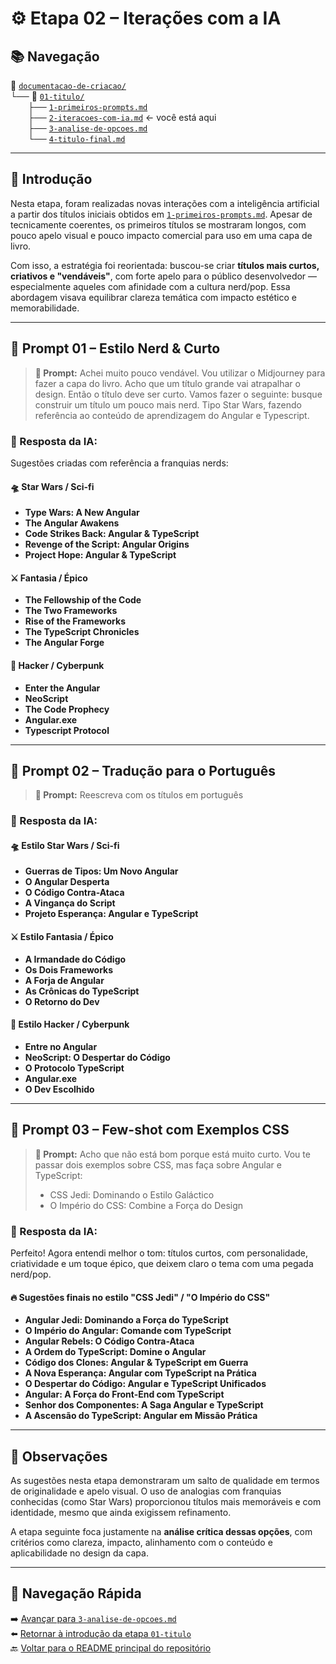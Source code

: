 # ⚙️ Etapa 02 – Iterações com a IA

## 📚 Navegação

📂 [`documentacao-de-criacao/`](../)  
└── 📁 [`01-titulo/`](./)  
&emsp;&emsp;├── [`1-primeiros-prompts.md`](./1-primeiros-prompts.md)  
&emsp;&emsp;├── [`2-iteracoes-com-ia.md`](./2-iteracoes-com-ia.md)  ← você está aqui  
&emsp;&emsp;├── [`3-analise-de-opcoes.md`](./3-analise-de-opcoes.md)  
&emsp;&emsp;└── [`4-titulo-final.md`](./4-titulo-final.md)

---

## 🧾 Introdução

Nesta etapa, foram realizadas novas interações com a inteligência artificial a partir dos títulos iniciais obtidos em [`1-primeiros-prompts.md`](./1-primeiros-prompts.md). Apesar de tecnicamente coerentes, os primeiros títulos se mostraram longos, com pouco apelo visual e pouco impacto comercial para uso em uma capa de livro.

Com isso, a estratégia foi reorientada: buscou-se criar **títulos mais curtos, criativos e "vendáveis"**, com forte apelo para o público desenvolvedor — especialmente aqueles com afinidade com a cultura nerd/pop. Essa abordagem visava equilibrar clareza temática com impacto estético e memorabilidade.

---

## 🧠 Prompt 01 – Estilo Nerd & Curto

> **📝 Prompt:**
> Achei muito pouco vendável. Vou utilizar o Midjourney para fazer a capa do livro. Acho que um título grande vai atrapalhar o design. Então o título deve ser curto. Vamos fazer o seguinte: busque construir um título um pouco mais nerd. Tipo Star Wars, fazendo referência ao conteúdo de aprendizagem do Angular e Typescript.

### 🤖 Resposta da IA:

Sugestões criadas com referência a franquias nerds:

#### 🛸 Star Wars / Sci-fi

* **Type Wars: A New Angular**
* **The Angular Awakens**
* **Code Strikes Back: Angular & TypeScript**
* **Revenge of the Script: Angular Origins**
* **Project Hope: Angular & TypeScript**

#### ⚔️ Fantasia / Épico

* **The Fellowship of the Code**
* **The Two Frameworks**
* **Rise of the Frameworks**
* **The TypeScript Chronicles**
* **The Angular Forge**

#### 💾 Hacker / Cyberpunk

* **Enter the Angular**
* **NeoScript**
* **The Code Prophecy**
* **Angular.exe**
* **Typescript Protocol**

---

## 🔁 Prompt 02 – Tradução para o Português

> **📝 Prompt:**
> Reescreva com os títulos em português

### 🤖 Resposta da IA:

#### 🛸 Estilo Star Wars / Sci-fi

* **Guerras de Tipos: Um Novo Angular**
* **O Angular Desperta**
* **O Código Contra-Ataca**
* **A Vingança do Script**
* **Projeto Esperança: Angular e TypeScript**

#### ⚔️ Estilo Fantasia / Épico

* **A Irmandade do Código**
* **Os Dois Frameworks**
* **A Forja de Angular**
* **As Crônicas do TypeScript**
* **O Retorno do Dev**

#### 💾 Estilo Hacker / Cyberpunk

* **Entre no Angular**
* **NeoScript: O Despertar do Código**
* **O Protocolo TypeScript**
* **Angular.exe**
* **O Dev Escolhido**

---

## 🧪 Prompt 03 – Few-shot com Exemplos CSS

> **📝 Prompt:**
> Acho que não está bom porque está muito curto. Vou te passar dois exemplos sobre CSS, mas faça sobre Angular e TypeScript:
>
> * CSS Jedi: Dominando o Estilo Galáctico
> * O Império do CSS: Combine a Força do Design

### 🤖 Resposta da IA:

Perfeito! Agora entendi melhor o tom: títulos curtos, com personalidade, criatividade e um toque épico, que deixem claro o tema com uma pegada nerd/pop.

#### 🔥 Sugestões finais no estilo "CSS Jedi" / "O Império do CSS"

* **Angular Jedi: Dominando a Força do TypeScript**
* **O Império do Angular: Comande com TypeScript**
* **Angular Rebels: O Código Contra-Ataca**
* **A Ordem do TypeScript: Domine o Angular**
* **Código dos Clones: Angular & TypeScript em Guerra**
* **A Nova Esperança: Angular com TypeScript na Prática**
* **O Despertar do Código: Angular e TypeScript Unificados**
* **Angular: A Força do Front-End com TypeScript**
* **Senhor dos Componentes: A Saga Angular e TypeScript**
* **A Ascensão do TypeScript: Angular em Missão Prática**

---

## 📌 Observações

As sugestões nesta etapa demonstraram um salto de qualidade em termos de originalidade e apelo visual. O uso de analogias com franquias conhecidas (como Star Wars) proporcionou títulos mais memoráveis e com identidade, mesmo que ainda exigissem refinamento.

A etapa seguinte foca justamente na **análise crítica dessas opções**, com critérios como clareza, impacto, alinhamento com o conteúdo e aplicabilidade no design da capa.

---

## 🔗 Navegação Rápida

➡️ [Avançar para `3-analise-de-opcoes.md`](./3-analise-de-opcoes.md)  
⬅️ [Retornar à introdução da etapa `01-titulo`](./)  
🔙 [Voltar para o README principal do repositório](../../README.md)  